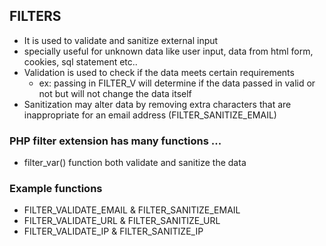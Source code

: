 ## FILTERS

- It is used to validate and sanitize external input
- specially useful for unknown data like user input, data from html form, cookies, sql statement etc..
- Validation is used to check if the data meets certain requirements
  - ex: passing in FILTER_V will determine if the data passed in valid or not but will not change the data itself
- Sanitization may alter data by removing extra characters that are inappropriate for an email address (FILTER_SANITIZE_EMAIL)

### **PHP filter extension has many functions ...**

- filter_var() function both validate and sanitize the data


### Example functions
- FILTER_VALIDATE_EMAIL & FILTER_SANITIZE_EMAIL
- FILTER_VALIDATE_URL & FILTER_SANITIZE_URL
- FILTER_VALIDATE_IP & FILTER_SANITIZE_IP